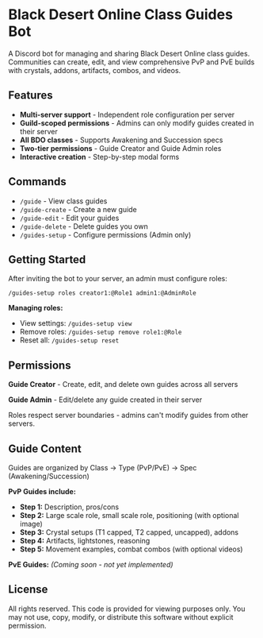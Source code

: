 # Black Desert Online Class Guides Bot

A Discord bot for managing and sharing Black Desert Online class guides. Communities can create, edit, and view comprehensive PvP and PvE builds with crystals, addons, artifacts, combos, and videos.

## Features

- **Multi-server support** - Independent role configuration per server
- **Guild-scoped permissions** - Admins can only modify guides created in their server
- **All BDO classes** - Supports Awakening and Succession specs
- **Two-tier permissions** - Guide Creator and Guide Admin roles
- **Interactive creation** - Step-by-step modal forms

## Commands

- `/guide` - View class guides
- `/guide-create` - Create a new guide
- `/guide-edit` - Edit your guides
- `/guide-delete` - Delete guides you own
- `/guides-setup` - Configure permissions (Admin only)

## Getting Started

After inviting the bot to your server, an admin must configure roles:
```
/guides-setup roles creator1:@Role1 admin1:@AdminRole
```

**Managing roles:**
- View settings: `/guides-setup view`  
- Remove roles: `/guides-setup remove role1:@Role`  
- Reset all: `/guides-setup reset`

## Permissions

**Guide Creator** - Create, edit, and delete own guides across all servers

**Guide Admin** - Edit/delete any guide created in their server

Roles respect server boundaries - admins can't modify guides from other servers.

## Guide Content

Guides are organized by Class → Type (PvP/PvE) → Spec (Awakening/Succession)

**PvP Guides include:**
- **Step 1:** Description, pros/cons
- **Step 2:** Large scale role, small scale role, positioning (with optional image)
- **Step 3:** Crystal setups (T1 capped, T2 capped, uncapped), addons
- **Step 4:** Artifacts, lightstones, reasoning
- **Step 5:** Movement examples, combat combos (with optional videos)

**PvE Guides:** *(Coming soon - not yet implemented)*

## License

All rights reserved. This code is provided for viewing purposes only. You may not use, copy, modify, or distribute this software without explicit permission.
